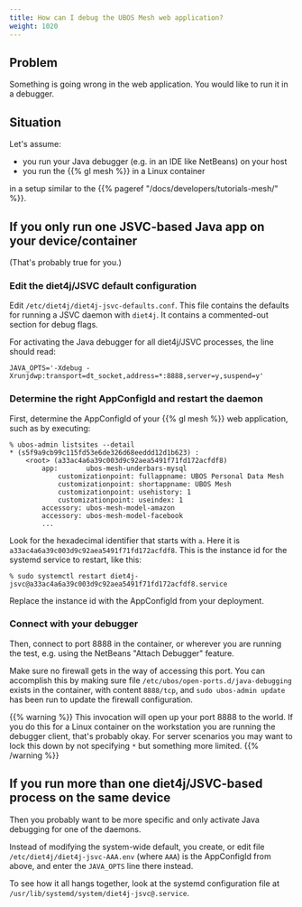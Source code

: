 ```yaml
---
title: How can I debug the UBOS Mesh web application?
weight: 1020
---
```


## Problem

Something is going wrong in the web application. You would like to run
it in a debugger.

## Situation

Let's assume:

* you run your Java debugger (e.g. in an IDE like NetBeans) on your host
* you run the {{% gl mesh %}} in a Linux container

in a setup similar to the {{% pageref "/docs/developers/tutorials-mesh/" %}}.

## If you only run one JSVC-based Java app on your device/container

(That's probably true for you.)

### Edit the diet4j/JSVC default configuration

Edit `/etc/diet4j/diet4j-jsvc-defaults.conf`. This file contains
the defaults for running a JSVC daemon with `diet4j`. It contains
a commented-out section for debug flags.

For activating the Java debugger for all diet4j/JSVC processes, the
line should read:

```
JAVA_OPTS='-Xdebug -Xrunjdwp:transport=dt_socket,address=*:8888,server=y,suspend=y'
```

### Determine the right AppConfigId and restart the daemon

First, determine the AppConfigId of your {{% gl mesh %}} web application,
such as by executing:

```
% ubos-admin listsites --detail
* (s5f9a9cb99c115fd53e6de326d68eeddd12d1b623) :
    <root> (a33ac4a6a39c003d9c92aea5491f71fd172acfdf8)
        app:       ubos-mesh-underbars-mysql
            customizationpoint: fullappname: UBOS Personal Data Mesh
            customizationpoint: shortappname: UBOS Mesh
            customizationpoint: usehistory: 1
            customizationpoint: useindex: 1
        accessory: ubos-mesh-model-amazon
        accessory: ubos-mesh-model-facebook
        ...
```

Look for the hexadecimal identifier that starts with `a`. Here it is
`a33ac4a6a39c003d9c92aea5491f71fd172acfdf8`. This is the instance id for
the systemd service to restart, like this:

```
% sudo systemctl restart diet4j-jsvc@a33ac4a6a39c003d9c92aea5491f71fd172acfdf8.service
```
Replace the instance id with the AppConfigId from your deployment.

### Connect with your debugger

Then, connect to port 8888 in the container, or wherever you are running the
test, e.g. using the NetBeans "Attach Debugger" feature.

Make sure no firewall gets in the way of accessing this port. You can accomplish this
by making sure file `/etc/ubos/open-ports.d/java-debugging` exists in the container,
with content `8888/tcp`, and `sudo ubos-admin update` has been run to update the
firewall configuration.

{{% warning %}}
This invocation will open up your port 8888 to the world. If you do this for a Linux
container on the workstation you are running the debugger client, that's probably okay.
For server scenarios you may want to lock this down by not specifying `*` but something
more limited.
{{% /warning %}}

## If you run more than one diet4j/JSVC-based process on the same device

Then you probably want to be more specific and only activate Java debugging
for one of the daemons.

Instead of modifying the system-wide default, you create, or edit file
``/etc/diet4j/diet4j-jsvc-AAA.env`` (where `AAA`) is the AppConfigId from above,
and enter the ``JAVA_OPTS`` line there instead.

To see how it all hangs together, look at the systemd configuration file at
``/usr/lib/systemd/system/diet4j-jsvc@.service``.

